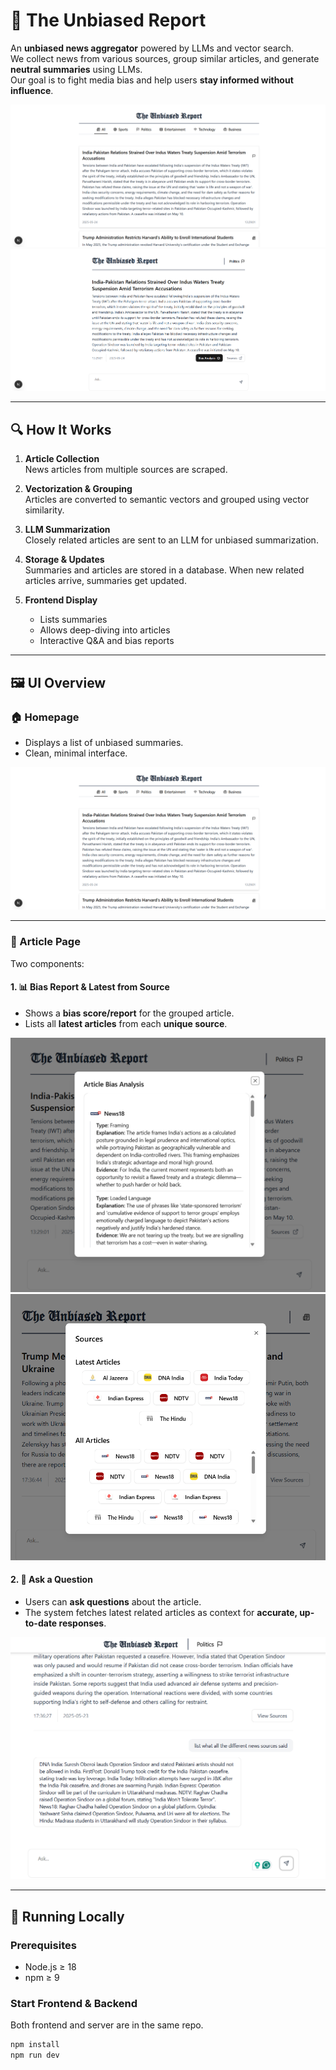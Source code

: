 # 📰 The Unbiased Report

An **unbiased news aggregator** powered by LLMs and vector search.  
We collect news from various sources, group similar articles, and generate **neutral summaries** using LLMs.  
Our goal is to fight media bias and help users **stay informed without influence**.

![Homepage](./assets/homepage.png) <!-- Replace with actual image path -->
![Article Page](./assets/article-page.png) <!-- Replace with actual image path -->

---

## 🔍 How It Works

1. **Article Collection**  
   News articles from multiple sources are scraped.

2. **Vectorization & Grouping**  
   Articles are converted to semantic vectors and grouped using vector similarity.

3. **LLM Summarization**  
   Closely related articles are sent to an LLM for unbiased summarization.

4. **Storage & Updates**  
   Summaries and articles are stored in a database. When new related articles arrive, summaries get updated.

5. **Frontend Display**  
   - Lists summaries
   - Allows deep-diving into articles
   - Interactive Q&A and bias reports

---

## 🖼 UI Overview

### 🏠 Homepage

- Displays a list of unbiased summaries.
- Clean, minimal interface.

![Homepage Screenshot](./assets/homepage.png)

---

### 📄 Article Page

Two components:

#### 1. 📊 Bias Report & Latest from Source
- Shows a **bias score/report** for the grouped article.
- Lists all **latest articles** from each **unique source**.

![Bias Report Component](./assets/bias-report.png)
![Latest Source Articles](./assets/source-articles.png)

#### 2. 💬 Ask a Question
- Users can **ask questions** about the article.
- The system fetches latest related articles as context for **accurate, up-to-date responses**.

![Ask Question Component](./assets/ask-question.png)

---

## 🚀 Running Locally

### Prerequisites
- Node.js ≥ 18
- npm ≥ 9

### Start Frontend & Backend

Both frontend and server are in the same repo.

```bash
npm install
npm run dev
